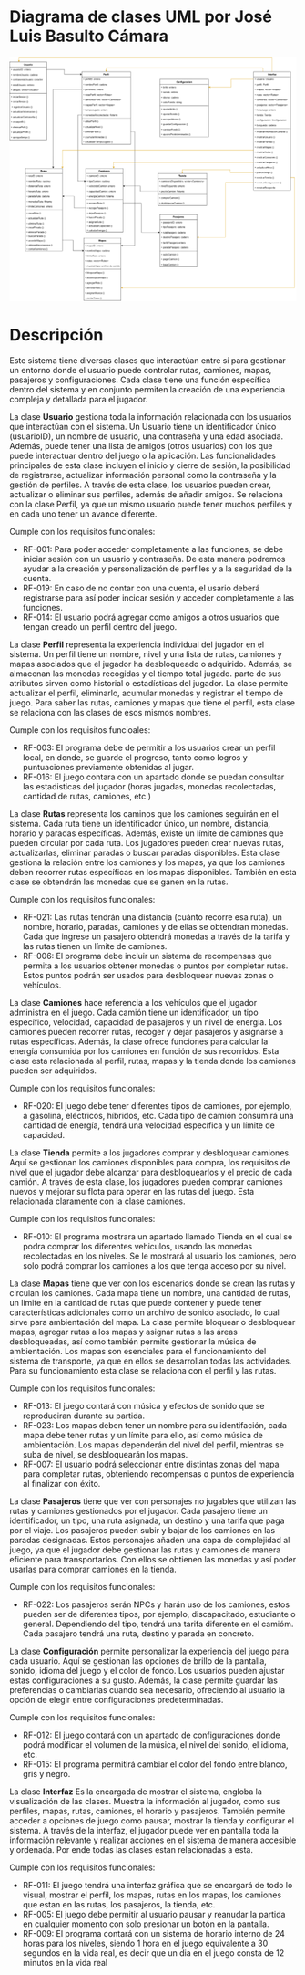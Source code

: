 # Diagrama de clases UML por José Luis Basulto Cámara

![Diagrama UML](/images/Diagrama_Fis_Basulto.drawio.png)

# Descripción

Este sistema tiene diversas clases que interactúan entre sí para gestionar un entorno donde el usuario puede controlar rutas, camiones, mapas, pasajeros y configuraciones. Cada clase tiene una función específica dentro del sistema y en conjunto permiten la creación de una experiencia compleja y detallada para el jugador.

La clase **Usuario** gestiona toda la información relacionada con los usuarios que interactúan con el sistema. Un Usuario tiene un identificador único (usuarioID), un nombre de usuario, una contraseña y una edad asociada. Además, puede tener una lista de amigos (otros usuarios) con los que puede interactuar dentro del juego o la aplicación. Las funcionalidades principales de esta clase incluyen el inicio y cierre de sesión, la posibilidad de registrarse, actualizar información personal como la contraseña y la gestión de perfiles. A través de esta clase, los usuarios pueden crear, actualizar o eliminar sus perfiles, además de añadir amigos. Se relaciona con la clase Perfil, ya que un mismo usuario puede tener muchos perfiles y en cada uno tener un avance diferente.

Cumple con los requisitos funcionales:
- RF-001: Para poder acceder completamente a las funciones, se debe iniciar sesión con un usuario y contraseña. De esta manera podremos ayudar a la creación y personalización de perfiles y a la seguridad de la cuenta.
- RF-019: En caso de no contar con una cuenta, el usario deberá registrarse para así poder incicar sesión y acceder completamente a las funciones.
- RF-014: El usuario podrá agregar como amigos a otros usuarios que tengan creado un perfil dentro del juego.

La clase **Perfil** representa la experiencia individual del jugador en el sistema. Un perfil tiene un nombre, nivel y una lista de rutas, camiones y mapas asociados que el jugador ha desbloqueado o adquirido. Además, se almacenan las monedas recogidas y el tiempo total jugado. parte de sus atributos sirven como historial o estadísticas del jugador. La clase permite actualizar el perfil, eliminarlo, acumular monedas y registrar el tiempo de juego. Para saber las rutas, camiones y mapas que tiene el perfil, esta clase se relaciona con las clases de esos mismos nombres.

Cumple con los requisitos funcioales: 
- RF-003: El programa debe de permitir a los usuarios crear un perfil local, en donde, se guarde el progreso, tanto como logros y puntuaciones previamente obtenidas al jugar.
- RF-016: El juego contara con un apartado donde se puedan consultar las estadisticas del jugador (horas jugadas, monedas recolectadas, cantidad de rutas, camiones, etc.)

La clase **Rutas** representa los caminos que los camiones seguirán en el sistema. Cada ruta tiene un identificador único, un nombre, distancia, horario y paradas específicas. Además, existe un límite de camiones que pueden circular por cada ruta. Los jugadores pueden crear nuevas rutas, actualizarlas, eliminar paradas o buscar paradas disponibles. Esta clase gestiona la relación entre los camiones y los mapas, ya que los camiones deben recorrer rutas específicas en los mapas disponibles. También en esta clase se obtendrán las monedas que se ganen en la rutas. 

Cumple con los requisitos funcionales: 
- RF-021: Las rutas tendrán una distancia (cuánto recorre esa ruta), un nombre, horario, paradas, camiones y de ellas se obtendran monedas. Cada que ingrese un pasajero obtendrá monedas a través de la tarifa y las rutas tienen un límite de camiones.
- RF-006: El programa debe incluir un sistema de recompensas que permita a los usuarios obtener monedas o puntos por completar rutas. Estos puntos podrán ser usados para desbloquear nuevas zonas o vehículos.

La clase **Camiones** hace referencia a los vehículos que el jugador administra en el juego. Cada camión tiene un identificador, un tipo específico, velocidad, capacidad de pasajeros y un nivel de energía. Los camiones pueden recorrer rutas, recoger y dejar pasajeros y asignarse a rutas específicas. Además, la clase ofrece funciones para calcular la energía consumida por los camiones en función de sus recorridos. Esta clase esta relacionada al perfil, rutas, mapas y la tienda donde los camiones pueden ser adquiridos.

Cumple con los requisitos funcionales:
- RF-020: El juego debe tener diferentes tipos de camiones, por ejemplo, a gasolina, eléctricos, híbridos, etc. Cada tipo de camión consumirá una cantidad de energía, tendrá una velocidad específica y un límite de capacidad.

La clase **Tienda** permite a los jugadores comprar y desbloquear camiones. Aquí se gestionan los camiones disponibles para compra, los requisitos de nivel que el jugador debe alcanzar para desbloquearlos y el precio de cada camión. A través de esta clase, los jugadores pueden comprar camiones nuevos y mejorar su flota para operar en las rutas del juego. Esta relacionada claramente con la clase camiones.

Cumple con los requisitos funcionales: 
- RF-010: El programa mostrara un apartado llamado Tienda en el cual se podra comprar los diferentes vehiculos, usando las monedas recolectadas en los niveles. Se le mostrará al usuario los camiones, pero solo podrá comprar los camiones a los que tenga acceso por su nivel.

La clase **Mapas** tiene que ver con los escenarios donde se crean las rutas y circulan los camiones. Cada mapa tiene un nombre, una cantidad de rutas, un límite en la cantidad de rutas que puede contener y puede tener características adicionales como un archivo de sonido asociado, lo cual sirve para ambientación del mapa. La clase permite bloquear o desbloquear mapas, agregar rutas a los mapas y asignar rutas a las áreas desbloqueadas, así como también permite gestionar la música de ambientación. Los mapas son esenciales para el funcionamiento del sistema de transporte, ya que en ellos se desarrollan todas las actividades. Para su funcionamiento esta clase se relaciona con el perfil y las rutas.

Cumple con los requisitos funcionales:
- RF-013: El juego contará con música y efectos de sonido que se reproduciran durante su partida.
- RF-023: Los mapas deben tener un nombre para su identifación, cada mapa debe tener rutas y un límite para ello, así como música de ambientación. Los mapas dependerán del nivel del perfil, mientras se suba de nivel, se desbloquearán los mapas.
- RF-007: El usuario podrá seleccionar entre distintas zonas del mapa para completar rutas, obteniendo recompensas o puntos de experiencia al finalizar con éxito.

La clase **Pasajeros** tiene que ver con personajes no jugables que utilizan las rutas y camiones gestionados por el jugador. Cada pasajero tiene un identificador, un tipo, una ruta asignada, un destino y una tarifa que paga por el viaje. Los pasajeros pueden subir y bajar de los camiones en las paradas designadas. Estos personajes añaden una capa de complejidad al juego, ya que el jugador debe gestionar las rutas y camiones de manera eficiente para transportarlos. Con ellos se obtienen las monedas y así poder usarlas para comprar camiones en la tienda.

Cumple con los requisitos funcionales: 
- RF-022: Los pasajeros serán NPCs y harán uso de los camiones, estos pueden ser de diferentes tipos, por ejemplo, discapacitado, estudiante o general. Dependiendo del tipo, tendrá una tarifa diferente en el camióm. Cada pasajero tendrá una ruta, destino y parada en concreto.

La clase **Configuración** permite personalizar la experiencia del juego para cada usuario. Aquí se gestionan las opciones de brillo de la pantalla, sonido, idioma del juego y el color de fondo. Los usuarios pueden ajustar estas configuraciones a su gusto. Además, la clase permite guardar las preferencias o cambiarlas cuando sea necesario, ofreciendo al usuario la opción de elegir entre configuraciones predeterminadas.

Cumple con los requisitos funcionales: 
- RF-012: El juego contará con un apartado de configuraciones donde podrá modificar el volumen de la música, el nivel del sonido, el idioma, etc.
- RF-015: El programa permitirá cambiar el color del fondo entre blanco, gris y negro.

La clase **Interfaz** Es la encargada de mostrar el sistema, engloba la visualización de las clases. Muestra la información al jugador, como sus perfiles, mapas, rutas, camiones, el horario y pasajeros. También permite acceder a opciones de juego como pausar, mostrar la tienda y configurar el sistema. A través de la interfaz, el jugador puede ver en pantalla toda la información relevante y realizar acciones en el sistema de manera accesible y ordenada. Por ende todas las clases estan relacionadas a esta.

Cumple con los requisitos funcionales: 
- RF-011: El juego tendrá una interfaz gráfica que se encargará de todo lo visual, mostrar el perfil, los mapas, rutas en los mapas, los camiones que estan en las rutas, los pasajeros, la tienda, etc.
- RF-005: El juego debe permitir al usuario pausar y reanudar la partida en cualquier momento con solo presionar un botón en la pantalla.
- RF-009: El programa contará con un sistema de horario interno de 24 horas para los niveles, siendo 1 hora en el juego equivalente a 30 segundos en la vida real, es decir que un dia en el juego consta de 12 minutos en la vida real